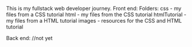 This is my fullstack web developer journey.
Front end:
  Folders:
  css - my files from a CSS tutorial
  html - my files from the CSS tutorial
  htmlTutorial - my files from a HTML tutorial
  images - resources for the CSS and HTML tutorial

Back end:
  //not yet

